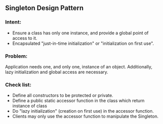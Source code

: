 ## Singleton Design Pattern 
### Intent:
* Ensure a class has only one instance, and provide a global point of access to it.
* Encapsulated "just-in-time initialization" or "initialization on first use".
### Problem:
Application needs one, and only one, instance of an object. Additionally, lazy initialization and global access are necessary.
### Check list:
* Define all constructors to be protected or private.
* Define a public static accessor function in the class which return instance of class
* Do "lazy initialization" (creation on first use) in the accessor function.
* Clients may only use the accessor function to manipulate the Singleton.
